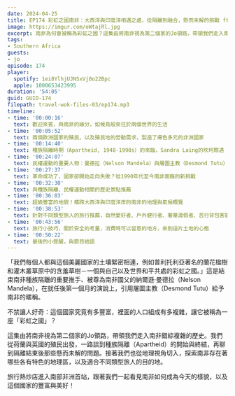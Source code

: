 ```yaml
---
date: 2024-04-25
title: EP174 彩虹之國南非：大西洋與印度洋相遇之處，從隔離到融合，懸而未解的挑戰 ft. Jo
image: https://imgur.com/oWtajRl.jpg
excerpt: 南非為何會被稱為彩虹之國？這集由將南非視為第二個家的Jo領路，帶領我們走入南非錯綜複雜的歷史，並從地理視角切入，探索南非存在著哪些各有特色的地理區，以及適合不同類型旅人的目的地。
tags:
- Southern Africa
guests:
- jo
episode: 174
player:
  spotify: 1ei8YlhjUJNSxVj0o22Bpc
  apple: 1000653423995
duration: '54:05'
guid: GUID-174
filepath: travel-wok-files-03/ep174.mp3
timeline:
- time: '00:00:16'
  text: 歡迎來賓，與南非的緣分，如候鳥般來往於兩個世界的生活
- time: '00:05:52'
  text: 兩個歐洲國家的殖民，以及殖民地的勞動需求，製造了膚色多元的非洲國家
- time: '00:14:40'
  text: 種族隔離時期（Apartheid, 1948-1990s）的來臨，Sandra Laing的坎坷際遇
- time: '00:24:07'
  text: 民權運動的重要人物：曼德拉（Nelson Mandela）與屠圖主教（Desmond Tutu）
- time: '00:27:37'
  text: 革命成功了，國家卻開始走向失敗？從1990年代至今南非面臨的新挑戰
- time: '00:32:30'
  text: 與種族隔離、民權運動相關的歷史景點推薦
- time: '00:36:03'
  text: 超級豐富的地貌！橫跨大西洋與印度洋岸的南非的地理與氣候概覽
- time: '00:38:53'
  text: 針對不同類型旅人的旅行推薦，自然愛好者、戶外健行者、奢華渡假者、苦行背包客能如何玩南非
- time: '00:43:56'
  text: 旅行小技巧，關於安全的考量，消費時可以留意的地方，來到這片土地的心態
- time: '00:50:22'
  text: 最後的小提醒，與節目結語
---
```

「我們每個人都與這個美麗國家的土壤緊密相連，例如普利托利亞著名的蘭花楹樹和灌木叢草原中的含羞草樹－一個與自己以及世界和平共處的彩虹之國。」這是結束南非種族隔離的重要推手、被尊為南非國父的納爾遜·曼德拉（Nelson Mandela），在就任後第一個月的演說上，引用屠圖主教（Desmond Tutu）給予南非的暱稱。

不禁讓人好奇：這個國家究竟有多豐富，裡面的人口組成有多複雜，讓它被稱為一座「彩虹之國」？

這集由將南非視為第二個家的Jo領路，帶領我們走入南非錯綜複雜的歷史。我們從荷蘭與英國的殖民出發，一路談到種族隔離（Apartheid）的開始與終結，再聊到隔離結束後那些懸而未解的問題。接著我們也從地理視角切入，探索南非存在著哪些各有特色的地理區，以及適合不同類型旅人的目的地。

旅行熱炒店進入南部非洲首站，跟著我們一起看見南非如何成為今天的樣貌，以及這個國家的豐富與美好！
